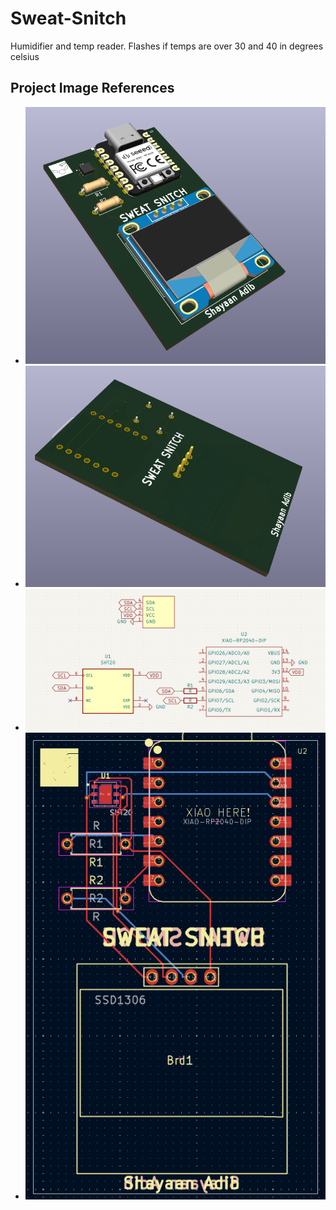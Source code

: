 # Sweat-Snitch
Humidifier and temp reader. Flashes if temps are over 30 and 40 in degrees celsius

## Project Image References

- ![3D Front View](/Images/3D%20F.png)
- ![3D Back View](/Images/3D%20B.png)
- ![Schematic](/Images/Schematic.png)
- ![PCB](/Images/PCB.png)
